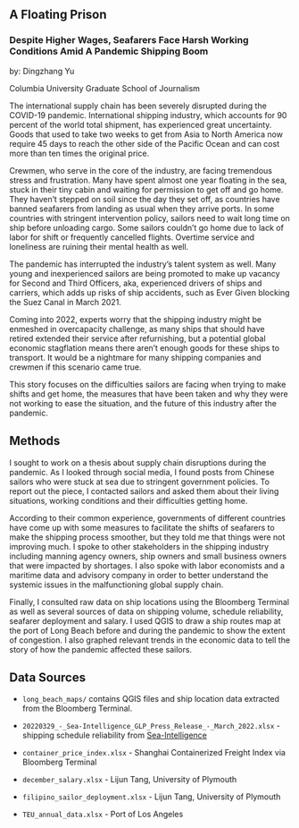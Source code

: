 ## A Floating Prison
### Despite Higher Wages, Seafarers Face Harsh Working Conditions Amid A Pandemic Shipping Boom
by: Dingzhang Yu

Columbia University Graduate School of Journalism

The international supply chain has been severely disrupted during the COVID-19 pandemic. International shipping industry, which accounts for 90 percent of the world total shipment, has experienced great uncertainty. Goods that used to take two weeks to get from Asia to North America now require 45 days to reach the other side of the Pacific Ocean and can cost more than ten times the original price.

Crewmen, who serve in the core of the industry, are facing tremendous stress and frustration. Many have spent almost one year floating in the sea, stuck in their tiny cabin and waiting for permission to get off and go home. They haven’t stepped on soil since the day they set off, as countries have banned seafarers from landing as usual when they arrive ports. In some countries with stringent intervention policy, sailors need to wait long time on ship before unloading cargo. Some sailors couldn’t go home due to lack of labor for shift or frequently cancelled flights. Overtime service and loneliness are ruining their mental health as well.

The pandemic has interrupted the industry’s talent system as well. Many young and inexperienced sailors are being promoted to make up vacancy for Second and Third Officers, aka, experienced drivers of ships and carriers, which adds up risks of ship accidents, such as Ever Given blocking the Suez Canal in March 2021.

Coming into 2022, experts worry that the shipping industry might be enmeshed in overcapacity challenge, as many ships that should have retired extended their service after refurnishing, but a potential global economic stagflation means there aren’t enough goods for these ships to transport. It would be a nightmare for many shipping companies and crewmen if this scenario came true.

This story focuses on the difficulties sailors are facing when trying to make shifts and get home, the measures that have been taken and why they were not working to ease the situation, and the future of this industry after the pandemic.

## Methods

I sought to work on a thesis about supply chain disruptions during the pandemic. As I looked through social media, I found posts from Chinese sailors who were stuck at sea due to stringent government policies. To report out the piece, I contacted sailors and asked them about their living situations, working conditions and their difficulties getting home. 

According to their common experience, governments of different countries have come up with some measures to facilitate the shifts of seafarers to make the shipping process smoother, but they told me that things were not improving much. I spoke to other stakeholders in the shipping industry including manning agency owners, ship owners and small business owners that were impacted by shortages. I also spoke with labor economists and a maritime data and  advisory company in order to better understand the systemic issues in the malfunctioning global supply chain.

Finally, I consulted raw data on ship locations using the Bloomberg Terminal as well as several sources of data on shipping volume, schedule reliability, seafarer deployment and salary. I used QGIS to draw a ship routes map at the port of Long Beach before and during the pandemic to show the extent of congestion. I also graphed relevant trends in the economic data to tell the story of how the pandemic affected these sailors.

## Data Sources
- `long_beach_maps/` contains QGIS files and ship location data extracted from the Bloomberg Terminal.

- `20220329_-_Sea-Intelligence_GLP_Press_Release_-_March_2022.xlsx` - shipping schedule reliability from [Sea-Intelligence](https://www.sea-intelligence.com/)

- `container_price_index.xlsx` - Shanghai Containerized Freight Index via Bloomberg Terminal
- `december_salary.xlsx` - Lijun Tang, University of Plymouth
- `filipino_sailor_deployment.xlsx` - Lijun Tang, University of Plymouth
- `TEU_annual_data.xlsx` - Port of Los Angeles

